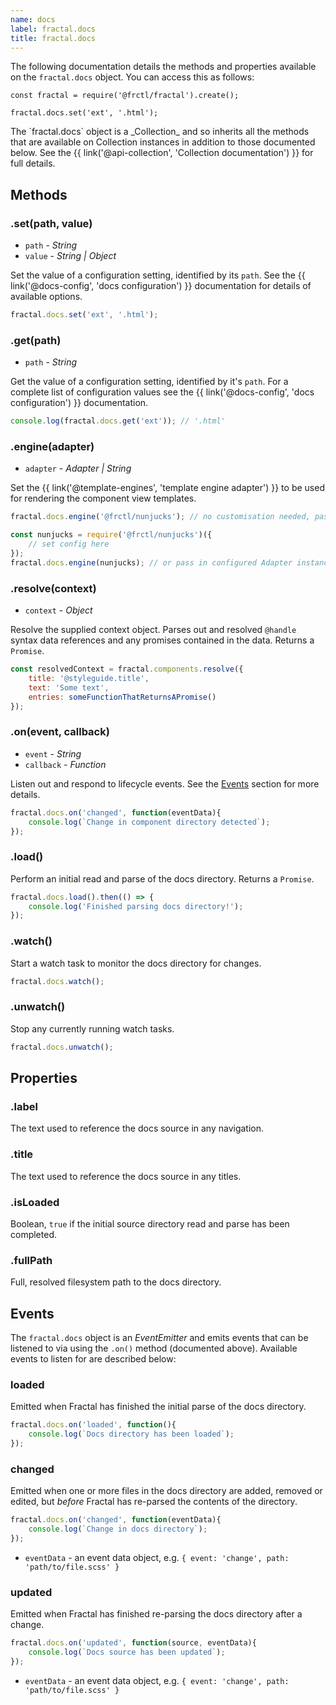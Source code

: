 ```yaml
---
name: docs
label: fractal.docs
title: fractal.docs
---
```


The following documentation details the methods and properties available on the `fractal.docs` object. You can access this as follows:

```
const fractal = require('@frctl/fractal').create();

fractal.docs.set('ext', '.html');
```

<div class="Note Note--callout">
<p>The `fractal.docs` object is a _Collection_ and so inherits all the methods that are available on Collection instances in addition to those documented below. See the {{ link('@api-collection', 'Collection documentation') }} for full details.</p>
</div>

## Methods

### .set(path, value)

* `path` - *String*
* `value` - *String | Object*

Set the value of a configuration setting, identified by its `path`. See the {{ link('@docs-config', 'docs configuration') }} documentation for details of available options.

```js
fractal.docs.set('ext', '.html');
```

### .get(path)

* `path` - *String*

Get the value of a configuration setting, identified by it's `path`. For a complete list of configuration values see the {{ link('@docs-config', 'docs configuration') }} documentation.

```js
console.log(fractal.docs.get('ext')); // '.html'
```

### .engine(adapter)

* `adapter` - *Adapter | String*

Set the {{ link('@template-engines', 'template engine adapter') }} to be used for rendering the component view templates.

```js
fractal.docs.engine('@frctl/nunjucks'); // no customisation needed, pass string of module name

const nunjucks = require('@frctl/nunjucks')({
    // set config here
});
fractal.docs.engine(nunjucks); // or pass in configured Adapter instance
```

### .resolve(context)

* `context` - *Object*

Resolve the supplied context object. Parses out and resolved `@handle` syntax data references and any promises contained in the data. Returns a `Promise`.

```js
const resolvedContext = fractal.components.resolve({
    title: '@styleguide.title',
    text: 'Some text',
    entries: someFunctionThatReturnsAPromise()
});
```

### .on(event, callback)

* `event` - *String*
* `callback` - *Function*

Listen out and respond to lifecycle events. See the [Events](#events) section for more details.

```js
fractal.docs.on('changed', function(eventData){
	console.log(`Change in component directory detected`);
});
```

### .load()

Perform an initial read and parse of the docs directory. Returns a `Promise`.

```js
fractal.docs.load().then(() => {
	console.log('Finished parsing docs directory!');
});
```

### .watch()

Start a watch task to monitor the docs directory for changes.

```js
fractal.docs.watch();
```

### .unwatch()

Stop any currently running watch tasks.

```js
fractal.docs.unwatch();
```


## Properties

### .label

The text used to reference the docs source in any navigation.

### .title

The text used to reference the docs source in any titles.

### .isLoaded

Boolean, `true` if the initial source directory read and parse has been completed.

### .fullPath

Full, resolved filesystem path to the docs directory.


## Events

The `fractal.docs` object is an _EventEmitter_ and emits events that can be listened to via using the `.on()` method (documented above). Available events to listen for are described below:

### loaded

Emitted when Fractal has finished the initial parse of the docs directory.

```js
fractal.docs.on('loaded', function(){
	console.log(`Docs directory has been loaded`);
});
```

### changed

Emitted when one or more files in the docs directory are added, removed or edited, but _before_ Fractal has re-parsed the contents of the directory.

```js
fractal.docs.on('changed', function(eventData){
	console.log(`Change in docs directory`);
});
```

* `eventData` - an event data object, e.g. `{ event: 'change', path: 'path/to/file.scss' }`

### updated

Emitted when Fractal has finished re-parsing the docs directory after a change.

```js
fractal.docs.on('updated', function(source, eventData){
	console.log(`Docs source has been updated`);
});
```

* `eventData` - an event data object, e.g. `{ event: 'change', path: 'path/to/file.scss' }`
